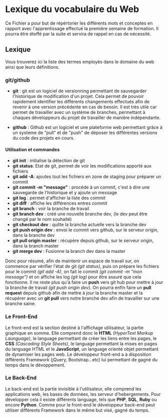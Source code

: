 
# Lexique du vocabulaire du Web

 Ce Fichier a pour but de répértorier les différents mots et conceptes en rapport avec l'apprentissage effectué la première semaine de formation.
Il pourra être étoffé par la suite et servira de rappel en cas de nécessité.

## Lexique

Vous trouverez ici la liste des termes employés dans le domaine du web ainsi que leurs définitions.

### git/github

- **git** : git est un logiciel de versionning permettant de sauvegarder l'historique de modification d'un projet. 
Cela permet de pouvoir rapidement identifier les différents changements effectués afin de revenir à une version précédente en cas de besoin.
Il est très utile car permet de travailler avec un système de branches, permettant à chaques développeurs du projet de travailler de manière indépendante.
	 

- **github** : Github est un logiciel et une plateforme web permettant grâce à un systeme de "pull" et de "push" de déposer les différentes versions du code des projets en cours.
	 
#### Utilisation et commandes

- **git init** : initialise la détection de git
- **git status**: Etat de git, permet de voir les modifications apporté aux fichiers
- **git add -A**: ajoutes tout les fichiers en zone de staging pour préparer un commit
- **git commit -m "message"** : procéde à un commit, c'est à dire une sauvegarde de l'historique et y ajoute un message
- **git log** : permet d'afficher la liste des commit
- **git diff** : affiche les différences entres commit
- **git branch** : voir la branche de travail
- **git branch dev** : créé une nouvelle branche dev, (le dev peut être changé par le nom souhaité)
- **git checkout dev** : quitte la branche actuelle vers la branche dev
- **git push origin dev** : envoi le commit vers github, sur le serveur origin, dans la branche dev
- **git pull origin master** : récupère depuis github, sur le serveur origin, dans la branch master
- **git merge dev** : Fusionne la branch dev dans la master

Donc pour résumé, afin de maintenir un espace de travail sur, on commence par vérifier l'état de git *(git status)*, puis on prépare les fichiers pour le commit *(git add -A)*,
on fait le commit *(git commit -m "mon message")* et on affiche les log *(git log)* pour être assuré que cela fonctionne.
Il ne reste plus qu'à faire un **push** vers git hub pour mettre à jour la branche de travail *(git push origin dev)*.
On pourra enfin faire un **pull request** depuis github afin de mettre à jour la branche master et la récupérer avec un **git pull** vers notre branche dev afin de travailler sur une branche saine.

### Le Front-End

Le front-end est la section destiné à l'affichage utilisateur, la partie graphique en somme.
Elle comprend donc le **HTML** *(HyperText Markup Launguage)*, le language permettant de créer les liens entre les pages, le **CSS** *(Cascading Style Sheets)*, le language permettant la mises en pages 
du language HTML et le **JavaScript**, un language orienté objet permettant de dynamiser les pages web.
Le développeur front-end a à disposition différents Framework (jQuery, Bootstrap...etc) lui permettant de gagné du temps dans le dévoppement.


### Le Back-End

Le back-end est la partie invisible à l'utilisateur, elle comprend les applications web, les bases de données, les serveur d'hebergements.
Pour développer cela il existe différents language, tels que **PHP**, **SQL**, **Ruby** ou encore **Python**.
Comme pour le front-end le développeur back-end peut utiliser différents Framework dans le même but visé, gagné du temps.


